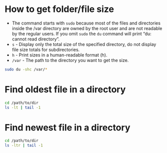 # How to get folder/file size

- The command starts with `sudo` because most of the files and directories inside the /var directory are owned by the root user and are not readable by the regular users. If you omit `sudo` the `du` command will print “du: cannot read directory”.
- `s` - Display only the total size of the specified directory, do not display file size totals for subdirectories.
- `h` - Print sizes in a human-readable format (h).
- `/var` - The path to the directory you want to get the size.

```bash
sudo du -shc /var/*
```


# Find oldest file in a directory

```bash
cd /path/to/dir
ls -lt | tail -1
```

# Find newest file in a directory

```bash
cd /path/to/dir
ls -ltr | tail -1
```
